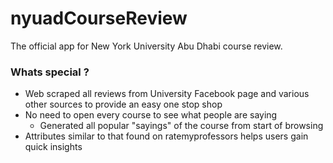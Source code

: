 # nyuadCourseReview
The official app for New York University Abu Dhabi course review. 

### Whats special ?

- Web scraped all reviews from University Facebook page and various other sources to provide an easy one stop shop
- No need to open every course to see what people are saying
  - Generated all popular "sayings" of the course from start of browsing
- Attributes similar to that found on ratemyprofessors helps users gain quick insights




